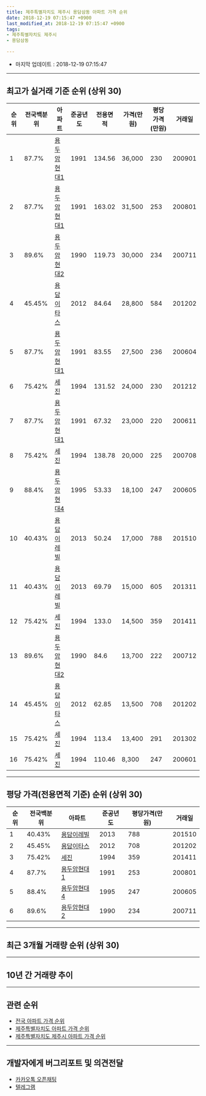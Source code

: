 ```yaml
---
title: 제주특별자치도 제주시 용담삼동 아파트 가격 순위
date: 2018-12-19 07:15:47 +0900
last_modified_at: 2018-12-19 07:15:47 +0900
tags:
- 제주특별자치도 제주시
- 용담삼동

---
```


* 마지막 업데이트 : 2018-12-19 07:15:47

---

## 최고가 실거래 기준 순위 (상위 30)


|순위|전국백분위|아파트|준공년도|전용면적|가격(만원)|평당가격(만원)|거래일|
|---|---|---|---|---|---|---|---|
|1|87.7%|[용두암현대1](https://search.naver.com/search.naver?query=%EC%A0%9C%EC%A3%BC%ED%8A%B9%EB%B3%84%EC%9E%90%EC%B9%98%EB%8F%84+%EC%A0%9C%EC%A3%BC%EC%8B%9C+%EC%9A%A9%EB%8B%B4%EC%82%BC%EB%8F%99+%EC%9A%A9%EB%91%90%EC%95%94%ED%98%84%EB%8C%801)|1991|134.56|36,000|230|200901|
|2|87.7%|[용두암현대1](https://search.naver.com/search.naver?query=%EC%A0%9C%EC%A3%BC%ED%8A%B9%EB%B3%84%EC%9E%90%EC%B9%98%EB%8F%84+%EC%A0%9C%EC%A3%BC%EC%8B%9C+%EC%9A%A9%EB%8B%B4%EC%82%BC%EB%8F%99+%EC%9A%A9%EB%91%90%EC%95%94%ED%98%84%EB%8C%801)|1991|163.02|31,500|253|200801|
|3|89.6%|[용두암현대2](https://search.naver.com/search.naver?query=%EC%A0%9C%EC%A3%BC%ED%8A%B9%EB%B3%84%EC%9E%90%EC%B9%98%EB%8F%84+%EC%A0%9C%EC%A3%BC%EC%8B%9C+%EC%9A%A9%EB%8B%B4%EC%82%BC%EB%8F%99+%EC%9A%A9%EB%91%90%EC%95%94%ED%98%84%EB%8C%802)|1990|119.73|30,000|234|200711|
|4|45.45%|[용담이타스](https://search.naver.com/search.naver?query=%EC%A0%9C%EC%A3%BC%ED%8A%B9%EB%B3%84%EC%9E%90%EC%B9%98%EB%8F%84+%EC%A0%9C%EC%A3%BC%EC%8B%9C+%EC%9A%A9%EB%8B%B4%EC%82%BC%EB%8F%99+%EC%9A%A9%EB%8B%B4%EC%9D%B4%ED%83%80%EC%8A%A4)|2012|84.64|28,800|584|201202|
|5|87.7%|[용두암현대1](https://search.naver.com/search.naver?query=%EC%A0%9C%EC%A3%BC%ED%8A%B9%EB%B3%84%EC%9E%90%EC%B9%98%EB%8F%84+%EC%A0%9C%EC%A3%BC%EC%8B%9C+%EC%9A%A9%EB%8B%B4%EC%82%BC%EB%8F%99+%EC%9A%A9%EB%91%90%EC%95%94%ED%98%84%EB%8C%801)|1991|83.55|27,500|236|200604|
|6|75.42%|[세진](https://search.naver.com/search.naver?query=%EC%A0%9C%EC%A3%BC%ED%8A%B9%EB%B3%84%EC%9E%90%EC%B9%98%EB%8F%84+%EC%A0%9C%EC%A3%BC%EC%8B%9C+%EC%9A%A9%EB%8B%B4%EC%82%BC%EB%8F%99+%EC%84%B8%EC%A7%84)|1994|131.52|24,000|230|201212|
|7|87.7%|[용두암현대1](https://search.naver.com/search.naver?query=%EC%A0%9C%EC%A3%BC%ED%8A%B9%EB%B3%84%EC%9E%90%EC%B9%98%EB%8F%84+%EC%A0%9C%EC%A3%BC%EC%8B%9C+%EC%9A%A9%EB%8B%B4%EC%82%BC%EB%8F%99+%EC%9A%A9%EB%91%90%EC%95%94%ED%98%84%EB%8C%801)|1991|67.32|23,000|220|200611|
|8|75.42%|[세진](https://search.naver.com/search.naver?query=%EC%A0%9C%EC%A3%BC%ED%8A%B9%EB%B3%84%EC%9E%90%EC%B9%98%EB%8F%84+%EC%A0%9C%EC%A3%BC%EC%8B%9C+%EC%9A%A9%EB%8B%B4%EC%82%BC%EB%8F%99+%EC%84%B8%EC%A7%84)|1994|138.78|20,000|225|200708|
|9|88.4%|[용두암현대4](https://search.naver.com/search.naver?query=%EC%A0%9C%EC%A3%BC%ED%8A%B9%EB%B3%84%EC%9E%90%EC%B9%98%EB%8F%84+%EC%A0%9C%EC%A3%BC%EC%8B%9C+%EC%9A%A9%EB%8B%B4%EC%82%BC%EB%8F%99+%EC%9A%A9%EB%91%90%EC%95%94%ED%98%84%EB%8C%804)|1995|53.33|18,100|247|200605|
|10|40.43%|[용담이레빌](https://search.naver.com/search.naver?query=%EC%A0%9C%EC%A3%BC%ED%8A%B9%EB%B3%84%EC%9E%90%EC%B9%98%EB%8F%84+%EC%A0%9C%EC%A3%BC%EC%8B%9C+%EC%9A%A9%EB%8B%B4%EC%82%BC%EB%8F%99+%EC%9A%A9%EB%8B%B4%EC%9D%B4%EB%A0%88%EB%B9%8C)|2013|50.24|17,000|788|201510|
|11|40.43%|[용담이레빌](https://search.naver.com/search.naver?query=%EC%A0%9C%EC%A3%BC%ED%8A%B9%EB%B3%84%EC%9E%90%EC%B9%98%EB%8F%84+%EC%A0%9C%EC%A3%BC%EC%8B%9C+%EC%9A%A9%EB%8B%B4%EC%82%BC%EB%8F%99+%EC%9A%A9%EB%8B%B4%EC%9D%B4%EB%A0%88%EB%B9%8C)|2013|69.79|15,000|605|201311|
|12|75.42%|[세진](https://search.naver.com/search.naver?query=%EC%A0%9C%EC%A3%BC%ED%8A%B9%EB%B3%84%EC%9E%90%EC%B9%98%EB%8F%84+%EC%A0%9C%EC%A3%BC%EC%8B%9C+%EC%9A%A9%EB%8B%B4%EC%82%BC%EB%8F%99+%EC%84%B8%EC%A7%84)|1994|133.0|14,500|359|201411|
|13|89.6%|[용두암현대2](https://search.naver.com/search.naver?query=%EC%A0%9C%EC%A3%BC%ED%8A%B9%EB%B3%84%EC%9E%90%EC%B9%98%EB%8F%84+%EC%A0%9C%EC%A3%BC%EC%8B%9C+%EC%9A%A9%EB%8B%B4%EC%82%BC%EB%8F%99+%EC%9A%A9%EB%91%90%EC%95%94%ED%98%84%EB%8C%802)|1990|84.6|13,700|222|200712|
|14|45.45%|[용담이타스](https://search.naver.com/search.naver?query=%EC%A0%9C%EC%A3%BC%ED%8A%B9%EB%B3%84%EC%9E%90%EC%B9%98%EB%8F%84+%EC%A0%9C%EC%A3%BC%EC%8B%9C+%EC%9A%A9%EB%8B%B4%EC%82%BC%EB%8F%99+%EC%9A%A9%EB%8B%B4%EC%9D%B4%ED%83%80%EC%8A%A4)|2012|62.85|13,500|708|201202|
|15|75.42%|[세진](https://search.naver.com/search.naver?query=%EC%A0%9C%EC%A3%BC%ED%8A%B9%EB%B3%84%EC%9E%90%EC%B9%98%EB%8F%84+%EC%A0%9C%EC%A3%BC%EC%8B%9C+%EC%9A%A9%EB%8B%B4%EC%82%BC%EB%8F%99+%EC%84%B8%EC%A7%84)|1994|113.4|13,400|291|201302|
|16|75.42%|[세진](https://search.naver.com/search.naver?query=%EC%A0%9C%EC%A3%BC%ED%8A%B9%EB%B3%84%EC%9E%90%EC%B9%98%EB%8F%84+%EC%A0%9C%EC%A3%BC%EC%8B%9C+%EC%9A%A9%EB%8B%B4%EC%82%BC%EB%8F%99+%EC%84%B8%EC%A7%84)|1994|110.46|8,300|247|200601|


---

## 평당 가격(전용면적 기준) 순위 (상위 30)


|순위|전국백분위|아파트|준공년도|평당가격(만원)|거래일|
|---|---|---|---|---|---|
|1|40.43%|[용담이레빌](https://search.naver.com/search.naver?query=%EC%A0%9C%EC%A3%BC%ED%8A%B9%EB%B3%84%EC%9E%90%EC%B9%98%EB%8F%84+%EC%A0%9C%EC%A3%BC%EC%8B%9C+%EC%9A%A9%EB%8B%B4%EC%82%BC%EB%8F%99+%EC%9A%A9%EB%8B%B4%EC%9D%B4%EB%A0%88%EB%B9%8C)|2013|788|201510|
|2|45.45%|[용담이타스](https://search.naver.com/search.naver?query=%EC%A0%9C%EC%A3%BC%ED%8A%B9%EB%B3%84%EC%9E%90%EC%B9%98%EB%8F%84+%EC%A0%9C%EC%A3%BC%EC%8B%9C+%EC%9A%A9%EB%8B%B4%EC%82%BC%EB%8F%99+%EC%9A%A9%EB%8B%B4%EC%9D%B4%ED%83%80%EC%8A%A4)|2012|708|201202|
|3|75.42%|[세진](https://search.naver.com/search.naver?query=%EC%A0%9C%EC%A3%BC%ED%8A%B9%EB%B3%84%EC%9E%90%EC%B9%98%EB%8F%84+%EC%A0%9C%EC%A3%BC%EC%8B%9C+%EC%9A%A9%EB%8B%B4%EC%82%BC%EB%8F%99+%EC%84%B8%EC%A7%84)|1994|359|201411|
|4|87.7%|[용두암현대1](https://search.naver.com/search.naver?query=%EC%A0%9C%EC%A3%BC%ED%8A%B9%EB%B3%84%EC%9E%90%EC%B9%98%EB%8F%84+%EC%A0%9C%EC%A3%BC%EC%8B%9C+%EC%9A%A9%EB%8B%B4%EC%82%BC%EB%8F%99+%EC%9A%A9%EB%91%90%EC%95%94%ED%98%84%EB%8C%801)|1991|253|200801|
|5|88.4%|[용두암현대4](https://search.naver.com/search.naver?query=%EC%A0%9C%EC%A3%BC%ED%8A%B9%EB%B3%84%EC%9E%90%EC%B9%98%EB%8F%84+%EC%A0%9C%EC%A3%BC%EC%8B%9C+%EC%9A%A9%EB%8B%B4%EC%82%BC%EB%8F%99+%EC%9A%A9%EB%91%90%EC%95%94%ED%98%84%EB%8C%804)|1995|247|200605|
|6|89.6%|[용두암현대2](https://search.naver.com/search.naver?query=%EC%A0%9C%EC%A3%BC%ED%8A%B9%EB%B3%84%EC%9E%90%EC%B9%98%EB%8F%84+%EC%A0%9C%EC%A3%BC%EC%8B%9C+%EC%9A%A9%EB%8B%B4%EC%82%BC%EB%8F%99+%EC%9A%A9%EB%91%90%EC%95%94%ED%98%84%EB%8C%802)|1990|234|200711|


---

## 최근 3개월 거래량 순위 (상위 30)


<div style="width:100%;">
    <canvas id="deal_count_ranking" height="250"></canvas>
</div>


<script>
new Chart(document.getElementById("deal_count_ranking"), {
    type: 'horizontalBar',
    data: {
        labels: ['용두암현대1'],
        datasets: [{
            label: '실거래 수',
            data: [1],
            borderColor: "rgba(255, 0, 128, 1)",
            backgroundColor: "rgba(255, 0, 128, 0.5)",
            fill: false,
        }]
    },
    options: {
        responsive: true,
        title: {
            display: true,
            text: '최근 3개월 거래량 순위'
        },
        tooltips: {
            mode: 'index',
            intersect: false,
            callbacks: {
                title: function(tooltipItems, data) {
                    return "실거래 수:";
                },
                label: function(tooltipItem, data) {
                    return data.labels[tooltipItem.index] + ": " + tooltipItem.xLabel;
                }
            }
        },
        hover: {
            mode: 'nearest',
            intersect: true
        },
        scales: {
            xAxes: [{
                display: true,
                scaleLabel: {
                    display: true,
                    labelString: '실거래 수'
                },
                ticks: {
                    suggestedMin: 0,
                }
            }],
            yAxes: [{
                display: true,
                ticks: {
                    autoSkip: false,
                    callback: function(value, index, values) {
                        if (value.length > 15)
                            return value.substr(0, 13) + "...";
                        else
                            return value;
                    }
                },
                scaleLabel: {
                    display: false,
                }
            }]
        }
    }
});

</script>


---

## 10년 간 거래량 추이


<div style="width:100%;">
    <canvas id="deal_progress" height="250"></canvas>
</div>

<script>
new Chart(document.getElementById("deal_progress"), {
    type: 'line',
    data: {
        labels: ['200812','200901','200902','200903','200904','200905','200906','200907','200908','200909','200910','200911','200912','201001','201002','201003','201004','201005','201006','201007','201008','201009','201010','201011','201012','201101','201102','201103','201104','201105','201106','201107','201108','201109','201110','201111','201112','201201','201202','201203','201204','201205','201206','201207','201208','201209','201210','201211','201212','201301','201302','201303','201304','201305','201306','201307','201308','201309','201310','201311','201312','201401','201402','201403','201404','201405','201406','201407','201408','201409','201410','201411','201412','201501','201502','201503','201504','201505','201506','201507','201508','201509','201510','201511','201512','201601','201602','201603','201604','201605','201606','201607','201608','201609','201610','201611','201612','201701','201702','201703','201704','201705','201706','201707','201708','201709','201710','201711','201712','201801','201802','201803','201804','201805','201806','201807','201808','201809','201810','201811','201812'],
        datasets: [{
            label: '실거래 수',
            pointRadius: 1,
            data: [0, 6, 2, 2, 6, 1, 6, 3, 2, 6, 1, 5, 5, 4, 1, 1, 1, 2, 2, 2, 5, 5, 4, 4, 10, 2, 3, 1, 1, 3, 1, 2, 1, 1, 3, 2, 6, 2, 8, 2, 1, 2, 1, 8, 1, 3, 4, 2, 9, 2, 6, 1, 0, 2, 3, 1, 2, 0, 2, 6, 2, 3, 2, 5, 1, 2, 2, 5, 2, 3, 4, 4, 3, 3, 1, 5, 3, 6, 3, 8, 0, 5, 2, 3, 6, 9, 4, 1, 1, 3, 4, 0, 3, 4, 3, 3, 1, 2, 0, 4, 1, 0, 2, 0, 0, 2, 3, 3, 5, 3, 0, 1, 1, 3, 0, 2, 0, 1, 0, 1, 0],
            borderColor: "rgba(255, 201, 14, 1)",
            backgroundColor: "rgba(255, 201, 14, 0.5)",
            fill: true,
        }]
    },
    options: {
        responsive: true,
        title: {
            display: true,
            text: '10년간 거래량 추이'
        },
        tooltips: {
            mode: 'index',
            intersect: false,
        },
        hover: {
            mode: 'nearest',
            intersect: true
        },
        scales: {
            xAxes: [{
                display: true,
                scaleLabel: {
                    display: true,
                    labelString: '년/월'
                }
            }],
            yAxes: [{
                display: true,
                ticks: {
                    suggestedMin: 0,
                },
                scaleLabel: {
                    display: true,
                    labelString: '실거래 수'
                }
            }]
        }
    }
});

</script>


---

## 관련 순위

- [전국 아파트 가격 순위](https://inasie.github.io/apt-ranking/전국)
- [제주특별자치도 아파트 가격 순위](https://inasie.github.io/apt-ranking/제주특별자치도)
- [제주특별자치도 제주시 아파트 가격 순위](https://inasie.github.io/apt-ranking/제주특별자치도-제주시)


---

## 개발자에게 버그리포트 및 의견전달

- [카카오톡 오픈채팅](https://open.kakao.com/o/gLJUAP4)
- [텔레그램](https://t.me/inasie)

